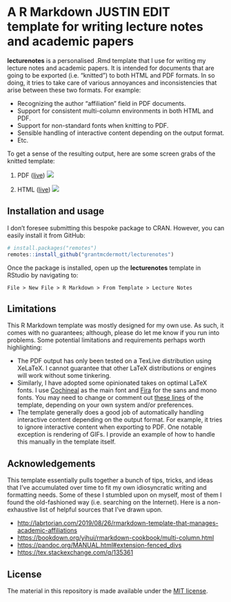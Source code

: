 
<!-- README.md is generated from README.Rmd. Please edit that file -->

# A R Markdown JUSTIN EDIT template for writing lecture notes and academic papers

<!-- badges: start -->

<!-- badges: end -->

**lecturenotes** is a personalised .Rmd template that I use for writing
my lecture notes and academic papers. It is intended for documents that
are going to be exported (i.e. “knitted”) to both HTML and PDF formats.
In so doing, it tries to take care of various annoyances and
inconsistencies that arise between these two formats. For example:

  - Recognizing the author “affiliation” field in PDF documents.
  - Support for consistent multi-column environments in both HTML and
    PDF.
  - Support for non-standard fonts when knitting to PDF.
  - Sensible handling of interactive content depending on the output
    format.
  - Etc.

To get a sense of the resulting output, here are some screen grabs of
the knitted template:

1.  PDF
    ([live](https://github.com/grantmcdermott/lecturenotes/blob/master/inst/rmarkdown/templates/template-name/skeleton/skeleton.pdf))
    ![](man/figures/knitted-pdf.png)

2.  HTML
    ([live](http://raw.githack.com/grantmcdermott/lecturenotes/master/inst/rmarkdown/templates/template-name/skeleton/skeleton.html))
    ![](man/figures/knitted-html.png)

## Installation and usage

I don’t foresee submitting this bespoke package to CRAN. However, you
can easily install it from GitHub:

``` r
# install.packages("remotes")
remotes::install_github("grantmcdermott/lecturenotes")
```

Once the package is installed, open up the **lecturenotes** template in
RStudio by navigating to:

    File > New File > R Markdown > From Template > Lecture Notes

## Limitations

This R Markdown template was mostly designed for my own use. As such, it
comes with no guarantees; although, please do let me know if you run
into problems. Some potential limitations and requirements perhaps worth
highlighting:

  - The PDF output has only been tested on a TexLive distribution using
    XeLaTeX. I cannot guarantee that other LaTeX distributions or
    engines will work without some tinkering.
  - Similarly, I have adopted some opinionated takes on optimal LaTeX
    fonts. I use
    [Cochineal](https://www.ctan.org/tex-archive/fonts/cochineal) as the
    main font and [Fira](https://www.ctan.org/tex-archive/fonts/fira)
    for the sans and mono fonts. You may need to change or comment out
    [these
    lines](https://github.com/grantmcdermott/lecturenotes/blob/master/inst/rmarkdown/templates/template-name/skeleton/skeleton.Rmd#L31-L33)
    of the template, depending on your own system and/or preferences.
  - The template generally does a good job of automatically handling
    interactive content depending on the output format. For example, it
    tries to ignore interactive content when exporting to PDF. One
    notable exception is rendering of GIFs. I provide an example of how
    to handle this manually in the template itself.

## Acknowledgements

This template essentially pulls together a bunch of tips, tricks, and
ideas that I’ve accumulated over time to fit my own idiosyncratic
writing and formatting needs. Some of these I stumbled upon on myself,
most of them I found the old-fashioned way (i.e. searching on the
Internet). Here is a non-exhaustive list of helpful sources that I’ve
drawn upon.

  - <http://labrtorian.com/2019/08/26/rmarkdown-template-that-manages-academic-affiliations>
  - <https://bookdown.org/yihui/rmarkdown-cookbook/multi-column.html>
  - <https://pandoc.org/MANUAL.html#extension-fenced_divs>
  - <https://tex.stackexchange.com/q/135361>

## License

The material in this repository is made available under the [MIT
license](http://opensource.org/licenses/mit-license.php).
